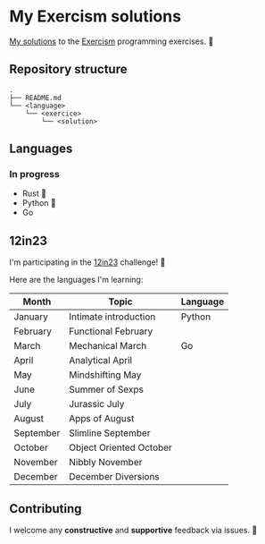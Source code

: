 # My Exercism solutions

[My solutions](https://exercism.org/profiles/Adrien-ANTON-LUDWIG) to the [Exercism](https://exercism.org/) programming exercises. :rocket:

## Repository structure

```
.
├── README.md
└── <language>
    └── <exercice>
        └── <solution>
```

## Languages

### In progress

- Rust :crab:
- Python :snake:
- Go

## 12in23

I'm participating in the [12in23](
https://exercism.org/challenges/12in23) challenge! :muscle:

Here are the languages I'm learning:

Month | Topic | Language
--- | --- | ---
January | Intimate introduction | Python
February | Functional February |
March | Mechanical March | Go
April | Analytical April |
May | Mindshifting May |
June | Summer of Sexps  |
July | Jurassic July |
August | Apps of August |
September | Slimline September |
October | Object Oriented October |
November | Nibbly November |
December | December Diversions |

## Contributing

I welcome any **constructive** and **supportive** feedback via issues. 🥳
